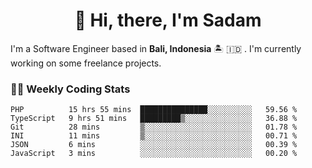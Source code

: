 <h1 align="center">👋 Hi, there, I'm Sadam</h1>
<p>I'm a Software Engineer based in <strong>Bali, Indonesia</strong> 🏝️ 🇮🇩 . I'm currently working on some freelance projects.</p>

### 👨‍💻 Weekly Coding Stats
<!--START_SECTION:waka-->

```text
PHP          15 hrs 55 mins  ███████████████░░░░░░░░░░   59.56 %
TypeScript   9 hrs 51 mins   █████████▒░░░░░░░░░░░░░░░   36.88 %
Git          28 mins         ▒░░░░░░░░░░░░░░░░░░░░░░░░   01.78 %
INI          11 mins         ▒░░░░░░░░░░░░░░░░░░░░░░░░   00.71 %
JSON         6 mins          ░░░░░░░░░░░░░░░░░░░░░░░░░   00.39 %
JavaScript   3 mins          ░░░░░░░░░░░░░░░░░░░░░░░░░   00.20 %
```

<!--END_SECTION:waka-->
